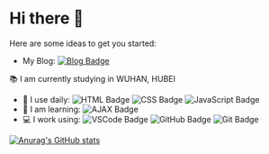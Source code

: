 # Hi there 👋

Here are some ideas to get you started:

- My Blog: [![Blog Badge](https://img.shields.io/badge/Blog-blog.iuiun.com-green)](https://blog.iuiun.com)

:books: I am currently studying in WUHAN, HUBEI

- :office: I use daily: ![HTML Badge](https://img.shields.io/badge/-HTML-orange?style=plastic&logo=HTML5) ![CSS Badge](https://img.shields.io/badge/-CSS-blue?style=plastic&logo=css3) ![JavaScript Badge](https://img.shields.io/badge/-JavaScript-black?style=plastic&logo=javascript)
- :memo: I am learning: ![AJAX Badge](https://img.shields.io/badge/-AJAX-black?style=plastic&logo=j)
- :computer: I work using: ![VSCode Badge](https://img.shields.io/badge/-VS%20Code-007ACC?style=plastic&logo=visual-studio-code) ![GitHub Badge](https://img.shields.io/badge/-GitHub-181717?style=plastic&logo=github) ![Git Badge](https://img.shields.io/badge/-Git-black?style=plastic&logo=git)

[![Anurag's GitHub stats](https://github-readme-stats.vercel.app/api?username=bzirs)](https://github.com/anuraghazra/github-readme-stats)

<!--
**bzirs/bzirs** is a ✨ _special_ ✨ repository because its `README.md` (this file) appears on your GitHub profile.
Here are some ideas to get you started:
- 🔭 I’m currently working on ...
- 🌱 I’m currently learning ...
- 👯 I’m looking to collaborate on ...
- 🤔 I’m looking for help with ...
- 💬 Ask me about ...
- 📫 How to reach me: ...
- 😄 Pronouns: ...
- ⚡ Fun fact: ...
-->
